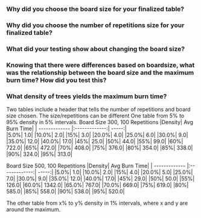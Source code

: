 ### Why did you choose the board size for your finalized table?
### Why did you choose the number of repetitions size for your finalized table?
### What did your testing show about changing the board size?
### Knowing that there were differences based on boardsize, what was the relationship between the board size and the maximum burn time? How did you test this?
### What density of trees yields the maximum burn time?
Two tables include a header that tells the number of repetitions and board size chosen. The size/repetitions can be different
One table from 5% to 95% density in 5% intervals.
Board Size 300, 100 Repetitions
|Density| Avg Burn Time|
| ------------- |:-------------:| -----:|          
|5.0%| 1.0|
|10.0%| 2.0|
|15%| 3.0|
|20.0%| 4.0|
|25.0%| 6.0|
|30.0%| 9.0|
|35.0%| 12.0|
|40.0%| 17.0|
|45%| 25.0|
|50%| 44.0|
|55%| 99.0|
|60%| 722.0|
|65%| 472.0|
|70%| 408.0|
|75%| 376.0|
|80%| 354.0|
|85%| 338.0|
|90%| 324.0|
|95%| 313.0|

Board Size 500, 100 Repetitions
|Density| Avg Burn Time|
| ------------- |:-------------:| -----:|
|5.0%| 1.0|
|10.0%| 2.0|
|15%| 4.0|
|20.0%| 5.0|
|25.0%| 7.0|
|30.0%| 9.0|
|35.0%| 12.0|
|40.0%| 17.0|
|45%| 29.0|
|50%| 50.0|
|55%| 126.0|
|60.0%| 1342.0|
|65.0%| 767.0|
|70.0%| 669.0|
|75%| 619.0|
|80%| 585.0|
|85%| 558.0|
|90%| 538.0|
|95%| 520.0|

The other table from x% to y% density in 1% intervals, where x and y are around the maximum.

